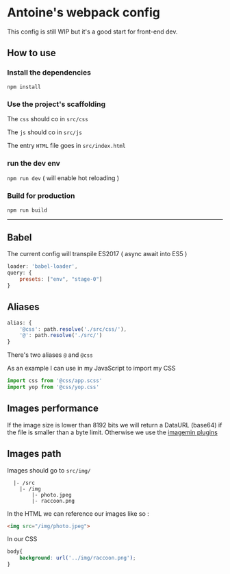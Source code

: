 # Antoine's webpack config 

This config is still WIP but it's a good start for front-end dev.

## How to use 

###  Install the dependencies 
 ```npm install```


### Use the project's scaffolding

The ```css``` should co in ```src/css```

The ```js``` should co in ```src/js```

The entry ```HTML``` file goes in ```src/index.html``` 

### run the dev env

```npm run dev``` ( will enable hot reloading )

### Build for production

```npm run build```

<hr>


## Babel 

The current config will transpile ES2017 ( async await into ES5 )

```JavaScript 
loader: 'babel-loader',
query: {
    presets: ["env", "stage-0"]
}
```


## Aliases

```JavaScript 
alias: {
    '@css': path.resolve('./src/css/'),
    '@': path.resolve('./src/')
}
```


There's two aliases ```@``` and ```@css```

As an example I can use in my JavaScript to import my CSS 

```JavaScript 
import css from '@css/app.scss'
import yop from '@css/yop.css'
```



## Images performance 

If the image size is lower than 8192 bits we will return a DataURL (base64) if the file is smaller than a byte limit.
Otherwise we use the [imagemin plugins](https://www.npmjs.com/search?q=keywords:imageminplugin)


## Images path

Images should go to ```src/img/```

```
  |- /src
    |- /img
        |- photo.jpeg
        |- raccoon.png
```

In the HTML we can reference our images like so :

```html
<img src="/img/photo.jpeg">
```

In our CSS 

```CSS
body{
    background: url('../img/raccoon.png');
}
```

